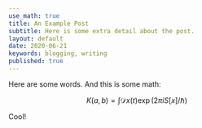 ```yaml
---
use_math: true
title: An Example Post
subtitle: Here is some extra detail about the post.
layout: default
date: 2020-06-21
keywords: blogging, writing
published: true
---
```


Here are some words. And this is some math:

$$
K(a,b) = \int \mathcal{D}x(t) \exp(2\pi i S[x]/\hbar)
$$

Cool!

